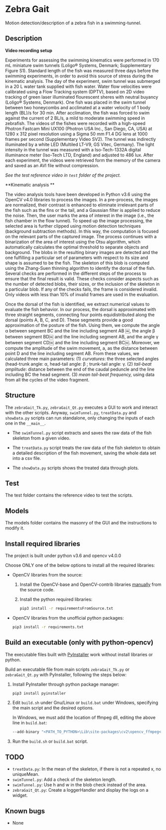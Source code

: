 # Zebra Gait

Motion detection/description of a zebra fish in a swimming-tunnel. 

## Description

**Video recording setup** 

Experiments for assessing the swimming kinematics were performed in 170 mL miniature swim tunnels (Loligo® Systems, Denmark; Supplementary Figure S1).  Standard length of the fish was measured three days before the swimming  experiments, in order to avoid this source of stress during the  kinematic analysis. The day of the experiment, swim tunnel was submerged  in a 20 L water tank supplied with fish water. Water flow velocities  were calibrated using a Flow Tracking system (DPTV), based on 2D video  tracking of green laser illuminated flourescent sheres with neutral  buyancy (Loligo®  Systems, Denmark). One fish was placed in the swim tunnel between two  honeycombs and acclimated at a water velocity of 1 body length (BL)/s  for 30 min. After acclimation, the fish was forced to swim against the  current of 2 BL/s, a mild to moderate swimming speed in zebrafish. The  videos of the fishes were recorded with a high-speed Photron Fastcam  Mini UX100 (Photron USA Inc., San Diego, CA, USA) at 1280 x 312 pixel  resolution using a Sigma 50 mm F1.4 DG lens at 1000 frames per second (Supplementary Video SV2).  The tunnel was indirectly illuminated by a white LED (Multiled LT-V9,  GS Vitec, Germany). The light intensity in the tunnel was measured with a  Iso-Tech-1332A digital illuminance meter (Iso-Tech LTD, England) and  adjusted to 486 lux. After each experiment, the videos were retrieved  form the memory of the camera and saved as an AVI file without  compression. 

 *See the test reference video in `test` folder of the project.*

**Kinematic analysis ** 

The  video analysis tools have been developed in Python v3.6 using the OpenCV  v4.0 libraries to process the images. In a pre-process, the images are  normalized, their contrast is enhanced to eliminate irrelevant parts of  the fish such as the fins or the tail, and a Gaussian filter is applied  to reduce the noise. Then, the user marks the area of interest in the  image (i.e., the fish chamber in the flow tunnel). To speed up the image  processing, the selected area is further clipped using motion detection  techniques (background subtraction methods).  In this way, the computation is focused on the relevant parts of the  captured image. The process continues with a binarization of the area of  interest using the Otsu algorithm,  which automatically calculates the optimal threshold to separate  objects and background. The blobs in the resulting binary images are  detected and the one fulfilling a particular set of parameters with  respect to its size and shape is assumed to be the fish. The skeleton of  this blob is computed using the Zhang-Suen thinning algorithm  to identify the dorsal of the fish. Several checks are performed in the  different steps of the process to ensure that the final result is  valid. These checks consider aspects such as the number of detected  blobs, their sizes, or the inclusion of the skeleton in a particular blob. If any of the checks fails, the frame is considered invalid. Only videos with less than 10% of invalid frames are used in the evaluation.  

Once the dorsal of the fish is identified, we extract numerical values to  evaluate the fish behavior. In our process, the dorsal is approximated  with three straight segments, connecting four points equidistributed  along the dorsal (points A, B, C, and D). These segments  provide a good approximation of the posture of the fish. Using them, we  compute the angle α between segment BC and the line including segment AB ￼, the angle β between segment BD￼ and the line including segment AB, and the angle γ between segment CD￼ and the line including segment BC￼. Moreover, we compute the amplitude of the swim movement, a, as the distance between point D and the line including segment AB. From these values, we calculated three main parameters: (1) *curvatures*: the three selected angles (head-trunk angle: α, head-tail angle: β ; trunk-tail angle: γ. (2) *tail-beat amplitude*: distance between the end of the caudal peduncle and the line including BC the head segment. (3) *mean tail-beat frequency,* using data from  all the cycles of the video fragment. 

## Structure

The `zebraGait_Tk.py`, `zebraGait_Qt.py` executes a GUI to work and interact with the other scripts. Anyway, `swimTunnel.py`, `treatData.py` and `showData.py` scripts can run standalone, only changing the inputs of each one in the `__main__`.

* The `swimTunnel.py` script extracts and saves the raw data of the fish skeleton from a given video.

* The `treatData.py` script treats the raw data of the fish skeleton to obtain a detailed description of the fish movement, saving the whole data set into a csv file.

* The `showData.py` scripts shows the treated data through plots.

## Test

The test folder contains the reference video to test the scripts. 

## Models

The models folder contains the masonry of the GUI and the instructions to modify it.

## Install required libraries

The project is built under python v3.6 and opencv v4.0.0

Choose ONLY one of the below options to install all the required libraries:

* OpenCV libraries from the source:
  1. Install the OpenCV-base and OpenCV-contrib libraries [manually](https://docs.opencv.org/3.4.5/d7/d9f/tutorial_linux_install.html) from the source code. 

  2. Install the python required libraries:
      ```bash
      pip3 install -r requirementsFromSource.txt
      ```
* OpenCV libraries from the unofficial python packages:
    ```bash
    pip3 install -r requirements.txt
    ```
## Build an executable (only with python-opencv)

The executable files built with [PyInstaller](http://www.pyinstaller.org/) work without install libraries or python.

Build an executable file from main scripts `zebraGait_Tk.py` or `zebraGait_Qt.py` with PyInstaller, following the steps below:

1. Install PyInstaller through python package manager:

   ```bash
   pip3 install pyinstaller
   ```

2. Edit `build.sh` under Gnu/Linux or `build.bat` under Windows, specifying the main script and the desired options.
   
    In Windows, we must add the location of ffmpeg dll, editing the above line in `build.bat`:
    ```bash
    --add-binary "<PATH_TO_PYTHON>\Lib\site-packages\cv2\opencv_ffmpeg<VERSION_ARCH>.dll;."
    ```
3. Run the `build.sh` or `build.bat` script.

## TODO

- `treatData.py`: In the mean of the skeleton, if there is not a repeated x, no uniqueMean.
- `swimTunnel.py`: Add a check of the skeleton length.
- `swimTunnel.py`: Use h and w in the blob check instead of the area.
- `zebraGait_Qt.py`: Create a loggerHandler and display the logs on a widget.

## Known bugs

+ None

